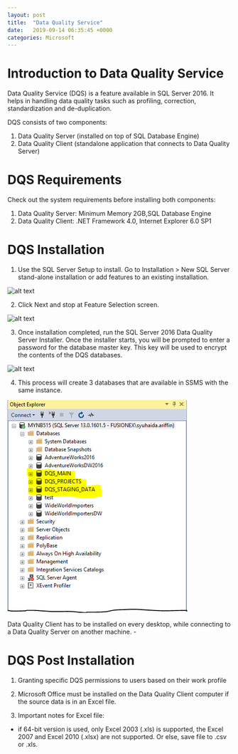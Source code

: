 ```yaml
---
layout: post
title:  "Data Quality Service"
date:   2019-09-14 06:35:45 +0000
categories: Microsoft
---
```


# Introduction to Data Quality Service

Data Quality Service (DQS) is a feature available in SQL Server 2016. It helps in handling data quality tasks such as profiling, correction, standardization and de-duplication. 

DQS consists of two components:
1. Data Quality Server (installed on top of SQL Database Engine)
2. Data Quality Client (standalone application that connects to Data Quality Server)

# DQS Requirements

Check out the  system requirements before installing both components: 
1. Data Quality Server: Minimum Memory 2GB,SQL Database Engine
2. Data Quality Client: .NET Framework 4.0, Internet Explorer 6.0 SP1

# DQS Installation

1. Use the SQL Server Setup to install.  Go to Installation >  New SQL Server stand-alone installation or add features to an existing installation. 

![alt text](C:\Users\syuhaida.ariffin\Desktop\blog\ok1)

2. Click Next and stop at Feature Selection screen. 

![alt text](C:\Users\syuhaida.ariffin\Desktop\blog\hjhj)

3. Once installation completed, run the SQL Server 2016 Data Quality Server Installer. Once the installer starts, you will be prompted to enter a password for the database master key. This key will be used to encrypt the contents of the DQS databases. 

![alt text](C:\Users\syuhaida.ariffin\Desktop\blog\ffff)

4. This process will create 3 databases that are available in SSMS with the same instance. 

![alt text](https://github.com/syue2705/syue2705.github.io/blob/master/asab.PNG)


Data Quality Client has to be installed on every desktop, while connecting to a Data Quality Server on another machine. 
    - 
# DQS Post Installation

1. Granting specific DQS permissions to users based on their work profile 

2. Microsoft Office must be installed on the Data Quality Client computer if the source data is in an Excel file. 

3. Important notes for Excel file:
 - if 64-bit version is used, only Excel 2003 (.xls) is supported, the Excel 2007 and Excel 2010 (.xlsx) are not supported. Or else, save file to .csv or .xls. 